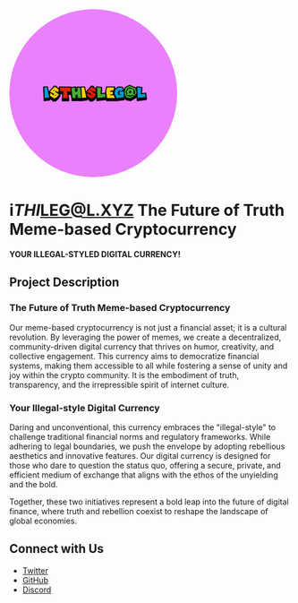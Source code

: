 <img src="img/i$thi$leg@l.jpg" width="300" style="border-radius: 50%;"/>


# i$THI$LEG@L.XYZ The Future of Truth Meme-based Cryptocurrency

**YOUR ILLEGAL-STYLED DIGITAL CURRENCY!**

## Project Description

### The Future of Truth Meme-based Cryptocurrency
Our meme-based cryptocurrency is not just a financial asset; it is a cultural revolution. By leveraging the power of memes, we create a decentralized, community-driven digital currency that thrives on humor, creativity, and collective engagement. This currency aims to democratize financial systems, making them accessible to all while fostering a sense of unity and joy within the crypto community. It is the embodiment of truth, transparency, and the irrepressible spirit of internet culture.

### Your Illegal-style Digital Currency
Daring and unconventional, this currency embraces the "illegal-style" to challenge traditional financial norms and regulatory frameworks. While adhering to legal boundaries, we push the envelope by adopting rebellious aesthetics and innovative features. Our digital currency is designed for those who dare to question the status quo, offering a secure, private, and efficient medium of exchange that aligns with the ethos of the unyielding and the bold.

Together, these two initiatives represent a bold leap into the future of digital finance, where truth and rebellion coexist to reshape the landscape of global economies.

## Connect with Us
- [Twitter](https://x.com/isthislegalxyz)
- [GitHub](https://github.com/m3m3s4zero4)
- [Discord](https://discord.com/invite/gJMQr9jC)





















